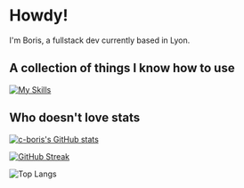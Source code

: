 # Howdy!

I'm Boris, a fullstack dev currently based in Lyon.

## A collection of things I know how to use

[![My Skills](https://skillicons.dev/icons?i=react,vite,nodejs,heroku,aws,mysql,postgres,rails,regex,sass,webpack,sqlite,tailwind,azure,babel,bash,vscode,figma,ps,wordpress)](https://skillicons.dev)

## Who doesn't love stats

<p align="center">

[![c-boris's GitHub stats](https://github-readme-stats.vercel.app/api?username=c-boris&hide_rank=true&theme=transparent&hide_border=true)](https://github.com/c-boris/github-readme-stats)


[![GitHub Streak](https://streak-stats.demolab.com?user=c-boris&theme=transparent&hide_border=true&mode=weekly&card_width=490&ring=EB5454&fire=EB5454&stroke=C1E38F&dates=C1E38F&currStreakNum=C1E38F&sideNums=C1E38F&sideLabels=EB5454&currStreakLabel=EB5454)](https://git.io/streak-stats)


![Top Langs](https://github-readme-stats.vercel.app/api/top-langs/?username=c-boris&layout=donut&theme=transparent&hide_border=true&hide=Dockerfile)
</p>
